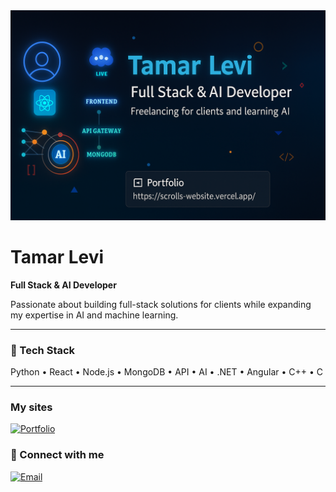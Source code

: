 <img src="https://github.com/tamar-levi/tamar-levi/blob/main/A_digital_graphic_design_resume_banner_features_Ta.png?raw=true" alt="Tamar Levi banner" style="width:100%; height: 50%;"  />



# Tamar Levi

**Full Stack & AI Developer**  

Passionate about building full-stack solutions for clients while expanding my expertise in AI and machine learning.

---

### 🚀 Tech Stack  
Python • React • Node.js • MongoDB • API • AI • .NET • Angular • C++ • C

---


### My sites

[![Portfolio](https://img.shields.io/badge/Portfolio-scrolls--website.vercel.app-1f6feb?style=for-the-badge&logo=vercel&logoColor=white)](https://scrolls-website.vercel.app/)

### 🔗 Connect with me
[![Email](https://img.shields.io/badge/Email-contact-blue?style=for-the-badge&logo=gmail)](mailto:T0527144636@gmail.com)
